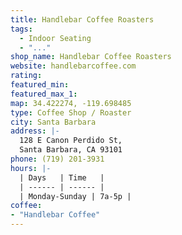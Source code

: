 ```yaml
---
title: Handlebar Coffee Roasters
tags:
  - Indoor Seating
  - "..."
shop_name: Handlebar Coffee Roasters
website: handlebarcoffee.com
rating:
featured_min:
featured_max_1:
map: 34.422274, -119.698485
type: Coffee Shop / Roaster
city: Santa Barbara
address: |-
  128 E Canon Perdido St,
  Santa Barbara, CA 93101
phone: (719) 201-3931
hours: |-
  | Days   | Time   |
  | ------ | ------ |
  | Monday-Sunday | 7a-5p |
coffee:
- "Handlebar Coffee"
---
```

